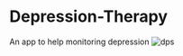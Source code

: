 # Depression-Therapy
An app to help monitoring depression
![dps](https://user-images.githubusercontent.com/38808548/155523434-090e2c52-1115-4df7-88b4-f764fe100e6d.PNG)
